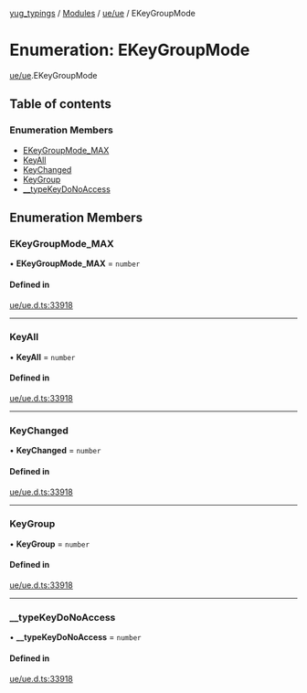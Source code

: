[yug_typings](../README.md) / [Modules](../modules.md) / [ue/ue](../modules/ue_ue.md) / EKeyGroupMode

# Enumeration: EKeyGroupMode

[ue/ue](../modules/ue_ue.md).EKeyGroupMode

## Table of contents

### Enumeration Members

- [EKeyGroupMode\_MAX](ue_ue.EKeyGroupMode.md#ekeygroupmode_max)
- [KeyAll](ue_ue.EKeyGroupMode.md#keyall)
- [KeyChanged](ue_ue.EKeyGroupMode.md#keychanged)
- [KeyGroup](ue_ue.EKeyGroupMode.md#keygroup)
- [\_\_typeKeyDoNoAccess](ue_ue.EKeyGroupMode.md#__typekeydonoaccess)

## Enumeration Members

### EKeyGroupMode\_MAX

• **EKeyGroupMode\_MAX** = `number`

#### Defined in

[ue/ue.d.ts:33918](https://github.com/YugMetaverse/yug_typings/blob/b7d9b19/ue/ue.d.ts#L33918)

___

### KeyAll

• **KeyAll** = `number`

#### Defined in

[ue/ue.d.ts:33918](https://github.com/YugMetaverse/yug_typings/blob/b7d9b19/ue/ue.d.ts#L33918)

___

### KeyChanged

• **KeyChanged** = `number`

#### Defined in

[ue/ue.d.ts:33918](https://github.com/YugMetaverse/yug_typings/blob/b7d9b19/ue/ue.d.ts#L33918)

___

### KeyGroup

• **KeyGroup** = `number`

#### Defined in

[ue/ue.d.ts:33918](https://github.com/YugMetaverse/yug_typings/blob/b7d9b19/ue/ue.d.ts#L33918)

___

### \_\_typeKeyDoNoAccess

• **\_\_typeKeyDoNoAccess** = `number`

#### Defined in

[ue/ue.d.ts:33918](https://github.com/YugMetaverse/yug_typings/blob/b7d9b19/ue/ue.d.ts#L33918)
